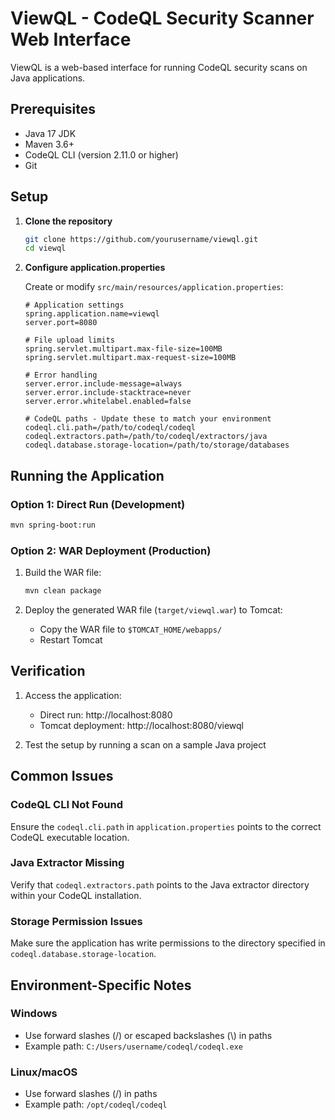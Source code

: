 # ViewQL - CodeQL Security Scanner Web Interface

ViewQL is a web-based interface for running CodeQL security scans on Java applications.

## Prerequisites

- Java 17 JDK
- Maven 3.6+
- CodeQL CLI (version 2.11.0 or higher)
- Git

## Setup

1. **Clone the repository**
   ```bash
   git clone https://github.com/yourusername/viewql.git
   cd viewql
   ```

2. **Configure application.properties**
   
   Create or modify `src/main/resources/application.properties`:
   ```properties
   # Application settings
   spring.application.name=viewql
   server.port=8080
   
   # File upload limits
   spring.servlet.multipart.max-file-size=100MB
   spring.servlet.multipart.max-request-size=100MB
   
   # Error handling
   server.error.include-message=always
   server.error.include-stacktrace=never
   server.error.whitelabel.enabled=false
   
   # CodeQL paths - Update these to match your environment
   codeql.cli.path=/path/to/codeql/codeql
   codeql.extractors.path=/path/to/codeql/extractors/java
   codeql.database.storage-location=/path/to/storage/databases
   ```

## Running the Application

### Option 1: Direct Run (Development)
```bash
mvn spring-boot:run
```

### Option 2: WAR Deployment (Production)

1. Build the WAR file:
   ```bash
   mvn clean package
   ```

2. Deploy the generated WAR file (`target/viewql.war`) to Tomcat:
   - Copy the WAR file to `$TOMCAT_HOME/webapps/`
   - Restart Tomcat

## Verification

1. Access the application:
   - Direct run: http://localhost:8080
   - Tomcat deployment: http://localhost:8080/viewql

2. Test the setup by running a scan on a sample Java project

## Common Issues

### CodeQL CLI Not Found
Ensure the `codeql.cli.path` in `application.properties` points to the correct CodeQL executable location.

### Java Extractor Missing
Verify that `codeql.extractors.path` points to the Java extractor directory within your CodeQL installation.

### Storage Permission Issues
Make sure the application has write permissions to the directory specified in `codeql.database.storage-location`.

## Environment-Specific Notes

### Windows
- Use forward slashes (/) or escaped backslashes (\\) in paths
- Example path: `C:/Users/username/codeql/codeql.exe`

### Linux/macOS
- Use forward slashes (/) in paths
- Example path: `/opt/codeql/codeql`

